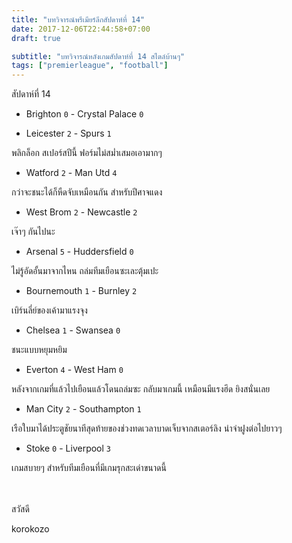 ```yaml
---
title: "บทวิจารณ์พรีเมียร์ลีกสัปดาห์ที่ 14"
date: 2017-12-06T22:44:58+07:00
draft: true

subtitle: "บทวิจารณ์หลังเกมสัปดาห์ที่ 14 สไตล์บ้านๆ"
tags: ["premierleague", "football"]
---
```


สัปดาห์ที่ 14
+ Brighton `0` - Crystal Palace `0`

+ Leicester `2` - Spurs `1`

พลิกล็อก สเปอร์สปีนี้ ฟอร์มไม่สม่ำเสมอเอามากๆ

+ Watford `2` - Man Utd  `4`

กว่าจะชนะได้ก็หืดจับเหมือนกัน สำหรับปีศาจแดง

+ West Brom `2` - Newcastle `2`

เจ๊าๆ กันไปนะ

+ Arsenal `5` - Huddersfield `0`

ไม่รู้อัดอั้นมาจากไหน ถล่มทีมเยือนซะเละตุ้มเปะ

+ Bournemouth `1` - Burnley `2`

เบิร์นลี่ย์ของเค้ามาแรงจุง

+ Chelsea `1` - Swansea `0`

ชนะแบบหยุมหยิม

+ Everton `4` - West Ham `0`

หลังจากเกมที่แล้วไปเยือนแล้วโดนถล่มซะ กลับมาเกมนี้ เหมือนมีแรงฮึด ยิงสนั่นเลย

+ Man City `2` - Southampton `1`

เรือใบมาได้ประตูชัยนาทีสุดท้ายของช่วงทดเวลาบาดเจ็บจากสเตอร์ลิง นำจ่าฝูงต่อไปยาวๆ

+ Stoke `0` - Liverpool `3`

เกมสบายๆ สำหรับทีมเยือนที่มีเกมรุกสะเด่าขนาดนี้

<br><br>
สวัสดี

korokozo

